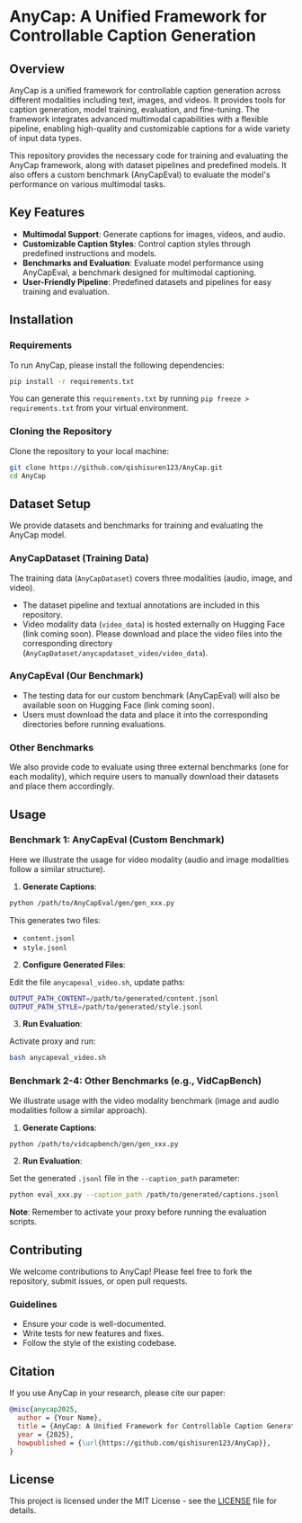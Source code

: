 # AnyCap: A Unified Framework for Controllable Caption Generation

## Overview

AnyCap is a unified framework for controllable caption generation across different modalities including text, images, and videos. It provides tools for caption generation, model training, evaluation, and fine-tuning. The framework integrates advanced multimodal capabilities with a flexible pipeline, enabling high-quality and customizable captions for a wide variety of input data types.

This repository provides the necessary code for training and evaluating the AnyCap framework, along with dataset pipelines and predefined models. It also offers a custom benchmark (AnyCapEval) to evaluate the model's performance on various multimodal tasks.

## Key Features

- **Multimodal Support**: Generate captions for images, videos, and audio.
- **Customizable Caption Styles**: Control caption styles through predefined instructions and models.
- **Benchmarks and Evaluation**: Evaluate model performance using AnyCapEval, a benchmark designed for multimodal captioning.
- **User-Friendly Pipeline**: Predefined datasets and pipelines for easy training and evaluation.

## Installation

### Requirements

To run AnyCap, please install the following dependencies:

```bash
pip install -r requirements.txt
```

You can generate this `requirements.txt` by running `pip freeze > requirements.txt` from your virtual environment.

### Cloning the Repository

Clone the repository to your local machine:

```bash
git clone https://github.com/qishisuren123/AnyCap.git
cd AnyCap
```

## Dataset Setup

We provide datasets and benchmarks for training and evaluating the AnyCap model. 

### AnyCapDataset (Training Data)

The training data (`AnyCapDataset`) covers three modalities (audio, image, and video). 

- The dataset pipeline and textual annotations are included in this repository.
- Video modality data (`video_data`) is hosted externally on Hugging Face (link coming soon). Please download and place the video files into the corresponding directory (`AnyCapDataset/anycapdataset_video/video_data`).

### AnyCapEval (Our Benchmark)

- The testing data for our custom benchmark (AnyCapEval) will also be available soon on Hugging Face (link coming soon).
- Users must download the data and place it into the corresponding directories before running evaluations.

### Other Benchmarks

We also provide code to evaluate using three external benchmarks (one for each modality), which require users to manually download their datasets and place them accordingly.

## Usage

### Benchmark 1: AnyCapEval (Custom Benchmark)

Here we illustrate the usage for video modality (audio and image modalities follow a similar structure).

1. **Generate Captions**:

```bash
python /path/to/AnyCapEval/gen/gen_xxx.py
```

This generates two files:

- `content.jsonl`
- `style.jsonl`

2. **Configure Generated Files**:

Edit the file `anycapeval_video.sh`, update paths:

```bash
OUTPUT_PATH_CONTENT=/path/to/generated/content.jsonl
OUTPUT_PATH_STYLE=/path/to/generated/style.jsonl
```

3. **Run Evaluation**:

Activate proxy and run:

```bash
bash anycapeval_video.sh
```

### Benchmark 2-4: Other Benchmarks (e.g., VidCapBench)

We illustrate usage with the video modality benchmark (image and audio modalities follow a similar approach).

1. **Generate Captions**:

```bash
python /path/to/vidcapbench/gen/gen_xxx.py
```

2. **Run Evaluation**:

Set the generated `.jsonl` file in the `--caption_path` parameter:

```bash
python eval_xxx.py --caption_path /path/to/generated/captions.jsonl
```

**Note**: Remember to activate your proxy before running the evaluation scripts.

## Contributing

We welcome contributions to AnyCap! Please feel free to fork the repository, submit issues, or open pull requests.

### Guidelines

- Ensure your code is well-documented.
- Write tests for new features and fixes.
- Follow the style of the existing codebase.

## Citation

If you use AnyCap in your research, please cite our paper:

```bibtex
@misc{anycap2025,
  author = {Your Name},
  title = {AnyCap: A Unified Framework for Controllable Caption Generation},
  year = {2025},
  howpublished = {\url{https://github.com/qishisuren123/AnyCap}},
}
```

## License

This project is licensed under the MIT License - see the [LICENSE](LICENSE) file for details.

